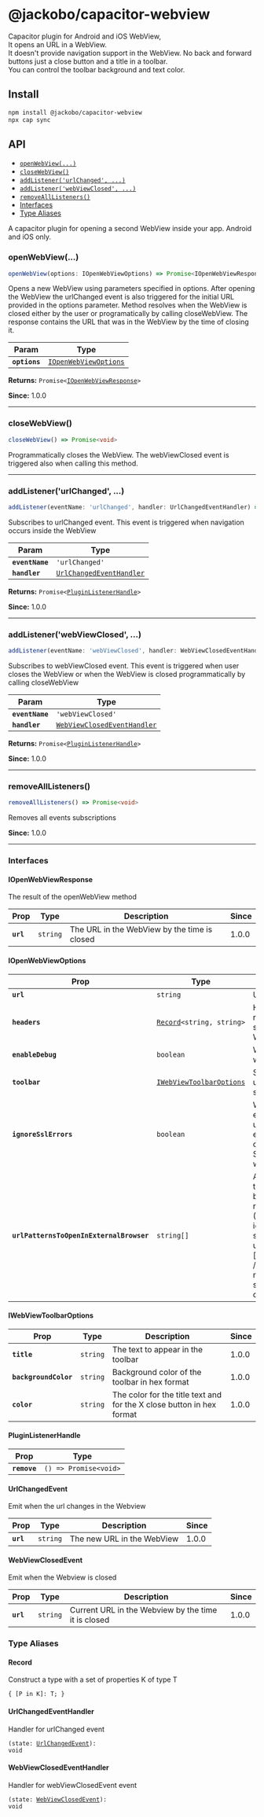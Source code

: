 # @jackobo/capacitor-webview

Capacitor plugin for Android and iOS WebView,  
It opens an URL in a WebView.  
It doesn't provide navigation support in the WebView. No back and forward buttons just a close button and a title in a toolbar.  
You can control the toolbar background and text color.    

## Install

```bash
npm install @jackobo/capacitor-webview
npx cap sync
```

## API

<docgen-index>

* [`openWebView(...)`](#openwebview)
* [`closeWebView()`](#closewebview)
* [`addListener('urlChanged', ...)`](#addlistenerurlchanged-)
* [`addListener('webViewClosed', ...)`](#addlistenerwebviewclosed-)
* [`removeAllListeners()`](#removealllisteners)
* [Interfaces](#interfaces)
* [Type Aliases](#type-aliases)

</docgen-index>

<docgen-api>
<!--Update the source file JSDoc comments and rerun docgen to update the docs below-->

A capacitor plugin for opening a second WebView inside your app.
Android and iOS only.

### openWebView(...)

```typescript
openWebView(options: IOpenWebViewOptions) => Promise<IOpenWebViewResponse>
```

Opens a new WebView using parameters specified in options.
After opening the WebView the urlChanged event is also triggered for the initial URL provided in the options parameter.
Method resolves when the WebView is closed either by the user or programatically by calling closeWebView.
The response contains the URL that was in the WebView by the time of closing it.

| Param         | Type                                                                |
| ------------- | ------------------------------------------------------------------- |
| **`options`** | <code><a href="#iopenwebviewoptions">IOpenWebViewOptions</a></code> |

**Returns:** <code>Promise&lt;<a href="#iopenwebviewresponse">IOpenWebViewResponse</a>&gt;</code>

**Since:** 1.0.0

--------------------


### closeWebView()

```typescript
closeWebView() => Promise<void>
```

Programmatically closes the WebView. The webViewClosed event is triggered also when calling this method.

--------------------


### addListener('urlChanged', ...)

```typescript
addListener(eventName: 'urlChanged', handler: UrlChangedEventHandler) => Promise<PluginListenerHandle>
```

Subscribes to urlChanged event.
This event is triggered when navigation occurs inside the WebView

| Param           | Type                                                                      |
| --------------- | ------------------------------------------------------------------------- |
| **`eventName`** | <code>'urlChanged'</code>                                                 |
| **`handler`**   | <code><a href="#urlchangedeventhandler">UrlChangedEventHandler</a></code> |

**Returns:** <code>Promise&lt;<a href="#pluginlistenerhandle">PluginListenerHandle</a>&gt;</code>

**Since:** 1.0.0

--------------------


### addListener('webViewClosed', ...)

```typescript
addListener(eventName: 'webViewClosed', handler: WebViewClosedEventHandler) => Promise<PluginListenerHandle>
```

Subscribes to webViewClosed event.
This event is triggered when user closes the WebView or when the WebView is closed programmatically by calling closeWebView

| Param           | Type                                                                            |
| --------------- | ------------------------------------------------------------------------------- |
| **`eventName`** | <code>'webViewClosed'</code>                                                    |
| **`handler`**   | <code><a href="#webviewclosedeventhandler">WebViewClosedEventHandler</a></code> |

**Returns:** <code>Promise&lt;<a href="#pluginlistenerhandle">PluginListenerHandle</a>&gt;</code>

**Since:** 1.0.0

--------------------


### removeAllListeners()

```typescript
removeAllListeners() => Promise<void>
```

Removes all events subscriptions

**Since:** 1.0.0

--------------------


### Interfaces


#### IOpenWebViewResponse

The result of the openWebView method

| Prop      | Type                | Description                                  | Since |
| --------- | ------------------- | -------------------------------------------- | ----- |
| **`url`** | <code>string</code> | The URL in the WebView by the time is closed | 1.0.0 |


#### IOpenWebViewOptions

| Prop                                     | Type                                                                      | Description                                                                                                                                                                                                                                                                                                                                                                                                                            | Default            | Since |
| ---------------------------------------- | ------------------------------------------------------------------------- | -------------------------------------------------------------------------------------------------------------------------------------------------------------------------------------------------------------------------------------------------------------------------------------------------------------------------------------------------------------------------------------------------------------------------------------- | ------------------ | ----- |
| **`url`**                                | <code>string</code>                                                       | URL to load in the Webview                                                                                                                                                                                                                                                                                                                                                                                                             |                    | 1.0.0 |
| **`headers`**                            | <code><a href="#record">Record</a>&lt;string, string&gt;</code>           | Headers to be appended to the initial request. These are not used for subsequent navigation inside the WebView.                                                                                                                                                                                                                                                                                                                        |                    | 1.0.0 |
| **`enableDebug`**                        | <code>boolean</code>                                                      | Whether to enable debug on the webview (iOS only)                                                                                                                                                                                                                                                                                                                                                                                      | <code>false</code> | 1.0.0 |
| **`toolbar`**                            | <code><a href="#iwebviewtoolbaroptions">IWebViewToolbarOptions</a></code> | Specify toolbar options. If null or undefined the toolbar will not be shown                                                                                                                                                                                                                                                                                                                                                            |                    | 1.0.0 |
| **`ignoreSslErrors`**                    | <code>boolean</code>                                                      | When set to true will disable the SSL errors (Android only) It should be used only for testing purpose in test environments if you encounter certificates issues Only SSL_UNTRUSTED errors are ignored when this property is set to true                                                                                                                                                                                               | <code>false</code> | 1.0.0 |
| **`urlPatternsToOpenInExternalBrowser`** | <code>string[]</code>                                                     | An array of partial matching URLs that will be open in the system browser when an open in new tab request happens inside the webview. (Android only) This property is ignored when navigation is a server side redirect. Example: urlPatternsToOpenInExternalBrowser: ['/cookies-policy', '/privacy-notice'] // Any URL navigation with open in new tab that contains any of these segments will be open in the device default browser |                    |       |


#### IWebViewToolbarOptions

| Prop                  | Type                | Description                                                           | Since |
| --------------------- | ------------------- | --------------------------------------------------------------------- | ----- |
| **`title`**           | <code>string</code> | The text to appear in the toolbar                                     | 1.0.0 |
| **`backgroundColor`** | <code>string</code> | Background color of the toolbar in hex format                         | 1.0.0 |
| **`color`**           | <code>string</code> | The color for the title text and for the X close button in hex format | 1.0.0 |


#### PluginListenerHandle

| Prop         | Type                                      |
| ------------ | ----------------------------------------- |
| **`remove`** | <code>() =&gt; Promise&lt;void&gt;</code> |


#### UrlChangedEvent

Emit when the url changes in the Webview

| Prop      | Type                | Description                | Since |
| --------- | ------------------- | -------------------------- | ----- |
| **`url`** | <code>string</code> | The new URL in the WebView | 1.0.0 |


#### WebViewClosedEvent

Emit when the Webview is closed

| Prop      | Type                | Description                                         | Since |
| --------- | ------------------- | --------------------------------------------------- | ----- |
| **`url`** | <code>string</code> | Current URL in the Webview by the time it is closed | 1.0.0 |


### Type Aliases


#### Record

Construct a type with a set of properties K of type T

<code>{ [P in K]: T; }</code>


#### UrlChangedEventHandler

Handler for urlChanged event

<code>(state: <a href="#urlchangedevent">UrlChangedEvent</a>): void</code>


#### WebViewClosedEventHandler

Handler for webViewClosedEvent event

<code>(state: <a href="#webviewclosedevent">WebViewClosedEvent</a>): void</code>

</docgen-api>
